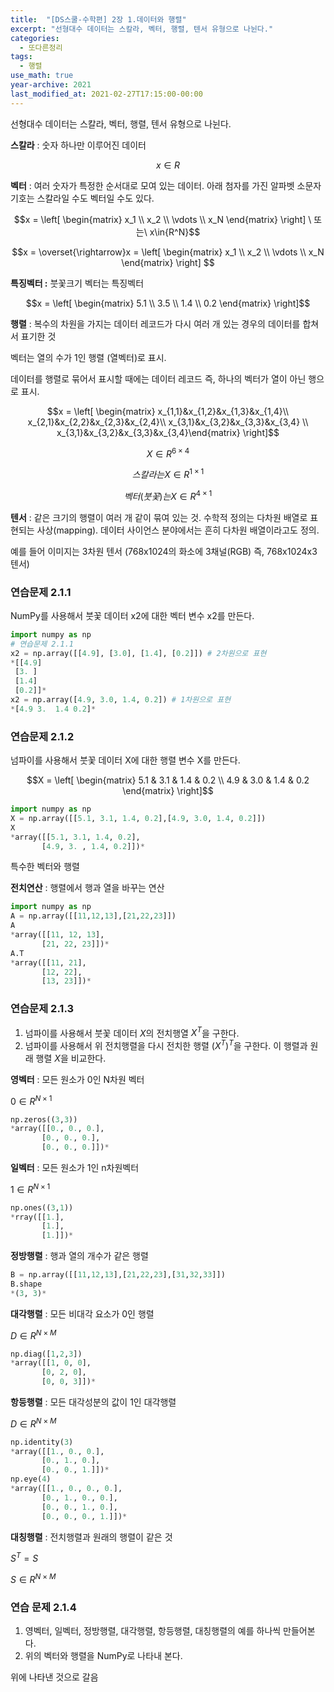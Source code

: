 ```yaml
---
title:  "[DS스쿨-수학편] 2장 1.데이터와 행렬"
excerpt: "선형대수 데이터는 스칼라, 벡터, 행렬, 텐서 유형으로 나뉜다."
categories:
  - 또다른정리
tags:
  - 행렬
use_math: true
year-archive: 2021
last_modified_at: 2021-02-27T17:15:00-00:00
---
```


선형대수 데이터는 스칼라, 벡터, 행렬, 텐서 유형으로 나뉜다.

**스칼라**  : 숫자 하나만 이루어진 데이터

$$x\in{R}$$

**벡터** :  여러 숫자가 특정한 순서대로 모여 있는 데이터. 아래 첨자를 가진 알파벳 소문자 기호는 스칼라일 수도 벡터일 수도 있다.

$$x = \left[
\begin{matrix}
    x_1 \\
    x_2 \\ \vdots \\ x_N
\end{matrix}
\right] \ 또는\  x\in{R^N}$$

$$x = \overset{\rightarrow}x = \left[
\begin{matrix}
    x_1 \\
    x_2 \\ \vdots \\ x_N
\end{matrix}
\right] $$

**특징벡터 :** 붓꽃크기 벡터는 특징벡터

$$x = \left[
\begin{matrix}
    5.1 \\
    3.5 \\ 1.4 \\ 0.2
\end{matrix}
\right]$$

**행렬** : 복수의 차원을 가지는 데이터 레코드가 다시 여러 개 있는 경우의 데이터를 합쳐서 표기한 것

벡터는 열의 수가 1인 행렬 (열벡터)로 표시.

데이터를 행렬로 묶어서 표시할 때에는 데이터 레코드 즉, 하나의 벡터가 열이 아닌 행으로 표시.

$$x = \left[
\begin{matrix}
    x_{1,1}&x_{1,2}&x_{1,3}&x_{1,4}\\
  x_{2,1}&x_{2,2}&x_{2,3}&x_{2,4}\\ x_{3,1}&x_{3,2}&x_{3,3}&x_{3,4} \\ x_{3,1}&x_{3,2}&x_{3,3}&x_{3,4}\end{matrix}
\right]$$

$$X \in R^{6\times4}$$

$$스칼라는 X \in R^{1\times1}$$

$$벡터(붓꽃)는 X \in R^{4\times1} $$

**텐서** : 같은 크기의 행렬이 여러 개 같이 묶여 있는 것. 수학적 정의는 다차원 배열로 표현되는 사상(mapping). 데이터 사이언스 분야에서는 흔히 다차원 배열이라고도 정의.

예를 들어 이미지는 3차원 텐서 (768x1024의 화소에 3채널(RGB) 즉, 768x1024x3 텐서)

### 연습문제 2.1.1

NumPy를 사용해서 붓꽃 데이터 x2에 대한 벡터 변수 x2를 만든다.

```python
import numpy as np
# 연습문제 2.1.1
x2 = np.array([[4.9], [3.0], [1.4], [0.2]]) # 2차원으로 표현
*[[4.9]
 [3. ]
 [1.4]
 [0.2]]*
x2 = np.array([4.9, 3.0, 1.4, 0.2]) # 1차원으로 표현
*[4.9 3.  1.4 0.2]*
```

### 연습문제 2.1.2

넘파이를 사용해서 붓꽃 데이터 X에 대한 행렬 변수 X를 만든다.

$$X = \left[
\begin{matrix}
    5.1 & 3.1 & 1.4 & 0.2 \\
    4.9 & 3.0 & 1.4 & 0.2
\end{matrix}
\right]$$

```python
import numpy as np
X = np.array([[5.1, 3.1, 1.4, 0.2],[4.9, 3.0, 1.4, 0.2]])
X
*array([[5.1, 3.1, 1.4, 0.2],
       [4.9, 3. , 1.4, 0.2]])*
```

특수한 벡터와 행렬

**전치연산** : 행렬에서 행과 열을 바꾸는 연산

```python
import numpy as np
A = np.array([[11,12,13],[21,22,23]])
A
*array([[11, 12, 13],
       [21, 22, 23]])*
A.T
*array([[11, 21],
       [12, 22],
       [13, 23]])*
```

### 연습문제 2.1.3

1. 넘파이를 사용해서 붓꽃 데이터 $X$의 전치행열 $X^T$을 구한다.
2. 넘파이를 사용해서 위 전치행렬을 다시 전치한 행렬 $(X^T)^T$을 구한다. 이 행렬과 원래 행렬 $X$을 비교한다.



**영벡터** : 모든 원소가 0인 N차원 벡터

$0 \in R^{N\times1}$

```python
np.zeros((3,3))
*array([[0., 0., 0.],
       [0., 0., 0.],
       [0., 0., 0.]])*
```

**일벡터** : 모든 원소가 1인 n차원벡터

$1 \in R^{N\times1}$

```python
np.ones((3,1))
*rray([[1.],
       [1.],
       [1.]])*
```

**정방행렬** : 행과 열의 개수가 같은 행렬

```python
B = np.array([[11,12,13],[21,22,23],[31,32,33]])
B.shape
*(3, 3)*
```

**대각행렬** : 모든 비대각 요소가 0인 행렬

$D \in R^{N \times M}$

```python
np.diag([1,2,3])
*array([[1, 0, 0],
       [0, 2, 0],
       [0, 0, 3]])*
```

**항등행렬** : 모든 대각성분의 값이 1인 대각행렬

$D \in R^{N \times M}$

```python
np.identity(3)
*array([[1., 0., 0.],
       [0., 1., 0.],
       [0., 0., 1.]])*
np.eye(4)
*array([[1., 0., 0., 0.],
       [0., 1., 0., 0.],
       [0., 0., 1., 0.],
       [0., 0., 0., 1.]])*
```

**대칭행렬** :  전치행렬과 원래의 행렬이 같은 것

$S^T=S$

$S \in R^{N \times M}$

### 연습 문제 2.1.4

1. 영벡터, 일벡터, 정방행렬, 대각행렬, 항등행렬, 대칭행렬의 예를 하나씩 만들어본다.
2. 위의 벡터와 행렬을 NumPy로 나타내 본다.

위에 나타낸 것으로 갈음
